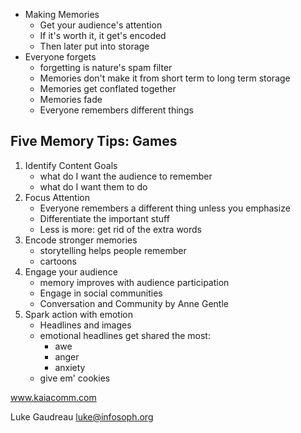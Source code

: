 - Making Memories
  - Get your audience's attention
  - If it's worth it, it get's encoded 
  - Then later put into storage 
- Everyone forgets
  - forgetting is nature's spam filter
  - Memories don't make it from short term to long term storage
  - Memories get conflated together
  - Memories fade
  - Everyone remembers different things

Five Memory Tips: Games
-----------------------

1. Identify Content Goals
    - what do I want the audience to remember
    - what do I want them to do
2. Focus Attention
    - Everyone remembers a different thing unless you emphasize
    - Differentiate the important stuff
    - Less is more: get rid of the extra words
3. Encode stronger memories
    - storytelling helps people remember
    - cartoons
4. Engage your audience
    - memory improves with audience participation
    - Engage in social communities
    - Conversation and Community by Anne Gentle
5. Spark action with emotion
    - Headlines and images
    - emotional headlines get shared the most:
        - awe
        - anger
        - anxiety
    - give em' cookies

www.kaiacomm.com 

Luke Gaudreau <luke@infosoph.org>
